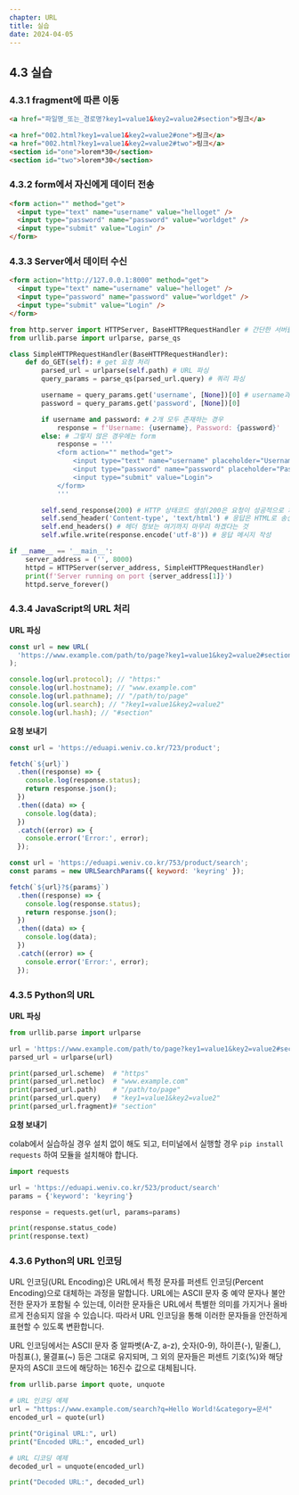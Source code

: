 ```yaml
---
chapter: URL
title: 실습
date: 2024-04-05
---
```


## 4.3 실습

### 4.3.1 fragment에 따른 이동

```html
<a href="파일명_또는_경로명?key1=value1&key2=value2#section">링크</a>
```

```html
<a href="002.html?key1=value1&key2=value2#one">링크</a>
<a href="002.html?key1=value1&key2=value2#two">링크</a>
<section id="one">lorem*30</section>
<section id="two">lorem*30</section>
```

### 4.3.2 form에서 자신에게 데이터 전송

```html
<form action="" method="get">
  <input type="text" name="username" value="helloget" />
  <input type="password" name="password" value="worldget" />
  <input type="submit" value="Login" />
</form>
```

### 4.3.3 Server에서 데이터 수신

```html
<form action="http://127.0.0.1:8000" method="get">
  <input type="text" name="username" value="helloget" />
  <input type="password" name="password" value="worldget" />
  <input type="submit" value="Login" />
</form>
```

```python
from http.server import HTTPServer, BaseHTTPRequestHandler # 간단한 서버를 만들 수 있는 모듈
from urllib.parse import urlparse, parse_qs

class SimpleHTTPRequestHandler(BaseHTTPRequestHandler):
    def do_GET(self): # get 요청 처리
        parsed_url = urlparse(self.path) # URL 파싱
        query_params = parse_qs(parsed_url.query) # 쿼리 파싱

        username = query_params.get('username', [None])[0] # username과 password 값을 가져옴. 값이 없는 경우 None이 기본값.
        password = query_params.get('password', [None])[0]

        if username and password: # 2개 모두 존재하는 경우
            response = f'Username: {username}, Password: {password}'
        else: # 그렇지 않은 경우에는 form
            response = '''
            <form action="" method="get">
                <input type="text" name="username" placeholder="Username">
                <input type="password" name="password" placeholder="Password">
                <input type="submit" value="Login">
            </form>
            '''

        self.send_response(200) # HTTP 상태코드 생성(200은 요청이 성공적으로 처리되었다는 것)
        self.send_header('Content-type', 'text/html') # 응답은 HTML로 송신
        self.end_headers() # 헤더 정보는 여기까지 마무리 하겠다는 것
        self.wfile.write(response.encode('utf-8')) # 응답 메시지 작성

if __name__ == '__main__':
    server_address = ('', 8000)
    httpd = HTTPServer(server_address, SimpleHTTPRequestHandler)
    print(f'Server running on port {server_address[1]}')
    httpd.serve_forever()
```

### 4.3.4 JavaScript의 URL 처리

**URL 파싱**

```jsx
const url = new URL(
  'https://www.example.com/path/to/page?key1=value1&key2=value2#section',
);

console.log(url.protocol); // "https:"
console.log(url.hostname); // "www.example.com"
console.log(url.pathname); // "/path/to/page"
console.log(url.search); // "?key1=value1&key2=value2"
console.log(url.hash); // "#section"
```

**요청 보내기**

```jsx
const url = 'https://eduapi.weniv.co.kr/723/product';

fetch(`${url}`)
  .then((response) => {
    console.log(response.status);
    return response.json();
  })
  .then((data) => {
    console.log(data);
  })
  .catch((error) => {
    console.error('Error:', error);
  });
```

```jsx
const url = 'https://eduapi.weniv.co.kr/753/product/search';
const params = new URLSearchParams({ keyword: 'keyring' });

fetch(`${url}?${params}`)
  .then((response) => {
    console.log(response.status);
    return response.json();
  })
  .then((data) => {
    console.log(data);
  })
  .catch((error) => {
    console.error('Error:', error);
  });
```

### 4.3.5 Python의 URL

**URL 파싱**

```python
from urllib.parse import urlparse

url = 'https://www.example.com/path/to/page?key1=value1&key2=value2#section'
parsed_url = urlparse(url)

print(parsed_url.scheme)  # "https"
print(parsed_url.netloc)  # "www.example.com"
print(parsed_url.path)    # "/path/to/page"
print(parsed_url.query)   # "key1=value1&key2=value2"
print(parsed_url.fragment)# "section"
```

**요청 보내기**

colab에서 실습하실 경우 설치 없이 해도 되고, 터미널에서 실행할 경우 `pip install requests` 하여 모듈을 설치해야 합니다.

```python
import requests

url = 'https://eduapi.weniv.co.kr/523/product/search'
params = {'keyword': 'keyring'}

response = requests.get(url, params=params)

print(response.status_code)
print(response.text)
```

### 4.3.6 Python의 URL 인코딩

URL 인코딩(URL Encoding)은 URL에서 특정 문자를 퍼센트 인코딩(Percent Encoding)으로 대체하는 과정을 말합니다. URL에는 ASCII 문자 중 예약 문자나 불안전한 문자가 포함될 수 있는데, 이러한 문자들은 URL에서 특별한 의미를 가지거나 올바르게 전송되지 않을 수 있습니다. 따라서 URL 인코딩을 통해 이러한 문자들을 안전하게 표현할 수 있도록 변환합니다.

URL 인코딩에서는 ASCII 문자 중 알파벳(A-Z, a-z), 숫자(0-9), 하이픈(-), 밑줄(\_), 마침표(.), 물결표(~) 등은 그대로 유지되며, 그 외의 문자들은 퍼센트 기호(%)와 해당 문자의 ASCII 코드에 해당하는 16진수 값으로 대체됩니다.

```python
from urllib.parse import quote, unquote

# URL 인코딩 예제
url = "https://www.example.com/search?q=Hello World!&category=문서"
encoded_url = quote(url)

print("Original URL:", url)
print("Encoded URL:", encoded_url)

# URL 디코딩 예제
decoded_url = unquote(encoded_url)

print("Decoded URL:", decoded_url)
```
